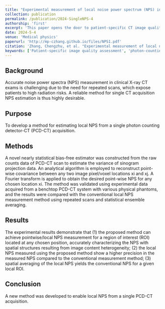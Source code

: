 ```yaml
---
title: "Experimental measurement of local noise power spectrum (NPS) in photon counting detector‐CT (PCD‐CT) using a single data acquisition"
collection: publication
permalink: /publication/2024-SingleNPS-4
authorship: 'first'
excerpt: 'This paper opens the door to patient-specific CT image quality assessment by harnessing the power of PCD-CT data acquisition. Traditionally, multiple repeated scans on a surrogate phantom has to be conducted to rigorously measure the noise power spectrum (NPS). This is strictly prohibited on the patient. However, with the merging PCD-CT technology, patient-specific noise power spectrum can be measured with single CT data acquisition under the proposed new paradigm. Its proceeding paper received Robert F. Wagner All-Conference Best Student Paper Award (Runner-up) at SPIE 2023.'
date: 2024-5-4
venue: 'Medical physics'
paperurl: 'http://mp-czhang.github.io/files/NPS1.pdf'
citation: 'Zhang, Chengzhu, et al. "Experimental measurement of local noise power spectrum (NPS) in photon counting detector‐CT (PCD‐CT) using a single data acquisition." Medical physics (2024).'
keywords: ['Patient-specific image quality assessment', 'photon-counting CT', 'Classic mathematics for CT image reconstruction']
---
```


## Background
Accurate noise power spectra (NPS) measurement in clinical X-ray CT exams is challenging due to the need for repeated scans, which expose patients to high radiation risks. A reliable method for single CT acquisition NPS estimation is thus highly desirable.

## Purpose
To develop a method for estimating local NPS from a single photon counting detector-CT (PCD-CT) acquisition.

## Methods
A novel nearly statistical bias-free estimator was constructed from the raw counts data of PCD-CT scan to estimate the variance of sinogram projection data. An analytical algorithm is employed to reconstruct point-wise covariance between any two image pixel/voxel locations xi and xj. A Fourier transform is applied to obtain the desired point-wise NPS for any chosen location xi. The method was validated using experimental data acquired from a benchtop PCD-CT system with various physical phantoms, and the results were compared with the conventional local NPS measurement method using repeated scans and statistical ensemble averaging.

## Results
The experimental results demonstrate that (1) the proposed method can achieve pointwise/local NPS measurement for a region of interest (ROI) located at any chosen position, accurately characterizing the NPS with spatial structures resulting from image content heterogeneity; (2) the local NPS measured using the proposed method show a higher precision in the measured NPS compared to the conventional measurement method; (3) spatial averaging of the local NPS yields the conventional NPS for a given local ROI.

## Conclusion
A new method was developed to enable local NPS from a single PCD-CT acquisition.